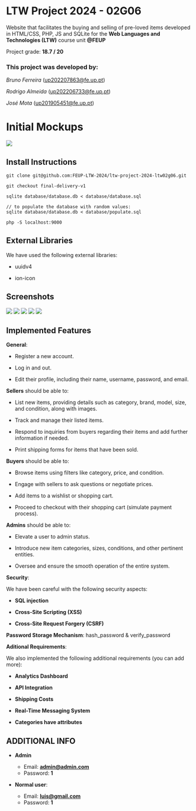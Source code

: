 # LTW Project 2024 - 02G06

Website that facilitates the buying and selling of pre-loved items developed in HTML/CSS, PHP, JS and SQLite for the **Web Languages and Technologies (LTW)** course unit **@FEUP**

Project grade: **18.7 / 20**

### This project was developed by:

_Bruno Ferreira_ (up202207863@fe.up.pt)

_Rodrigo Almeida_ (up202206733@fe.up.pt)

_José Mota_ (up201905451@fe.up.pt)

# Initial Mockups

![](docs/mockups.png)

## Install Instructions

    git clone git@github.com:FEUP-LTW-2024/ltw-project-2024-ltw02g06.git

    git checkout final-delivery-v1

    sqlite database/database.db < database/database.sql

    // to populate the database with random values:
    sqlite database/database.db < database/populate.sql

    php -S localhost:9000

## External Libraries

We have used the following external libraries:

- uuidv4

- ion-icon

## Screenshots

![](docs/Screenshot_1.png)
![](docs/Screenshot_5.png)
![](docs/Screenshot_2.png)
![](docs/Screenshot_3.png)
![](docs/Screenshot_4.png)

## Implemented Features

**General**:

- Register a new account.

- Log in and out.

- Edit their profile, including their name, username, password, and email.

**Sellers** should be able to:

- List new items, providing details such as category, brand, model, size, and condition, along with images.

- Track and manage their listed items.

- Respond to inquiries from buyers regarding their items and add further information if needed.

- Print shipping forms for items that have been sold.

**Buyers** should be able to:

- Browse items using filters like category, price, and condition.

- Engage with sellers to ask questions or negotiate prices.

- Add items to a wishlist or shopping cart.

- Proceed to checkout with their shopping cart (simulate payment process).

**Admins** should be able to:

- Elevate a user to admin status.

- Introduce new item categories, sizes, conditions, and other pertinent entities.

- Oversee and ensure the smooth operation of the entire system.

**Security**:

We have been careful with the following security aspects:

- **SQL injection**

- **Cross-Site Scripting (XSS)**

- **Cross-Site Request Forgery (CSRF)**

**Password Storage Mechanism**: hash_password & verify_password

**Aditional Requirements**:

We also implemented the following additional requirements (you can add more):

- **Analytics Dashboard**

- **API Integration**

- **Shipping Costs**

- **Real-Time Messaging System**

- **Categories have attributes**

## ADDITIONAL INFO

- **Admin**

  - Email: **admin@admin.com**
  - Password: **1**

- **Normal user**:

  - Email: **luis@gmail.com**
  - Password: **1**
